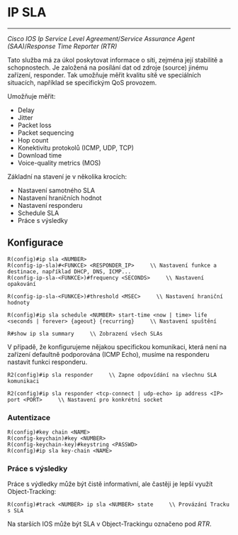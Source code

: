 # IP SLA
---
*Cisco IOS Ip Service Level Agreement*/*Service Assurance Agent (SAA)*/*Response Time Reporter (RTR)*

Tato služba má za úkol poskytovat informace o síti, zejména její stabilitě a schopnostech.
Je založená na posílání dat od zdroje (source) jinému zařízení, responder. Tak umožňuje měřit kvalitu sítě ve speciálních situacích, například se specifickým QoS provozem.

Umožňuje měřit:

- Delay
- Jitter
- Packet loss
- Packet sequencing
- Hop count
- Konektivitu protokolů (ICMP, UDP, TCP)
- Download time
- Voice-quality metrics (MOS)

Základní na stavení je v několika krocích:

- Nastavení samotného SLA
- Nastavení hraničních hodnot
- Nastavení responderu
- Schedule SLA
- Práce s výsledky

## Konfigurace

```
R(config)#ip sla <NUMBER> 
R(config-ip-sla)#<FUNKCE> <RESPONDER_IP>     \\ Nastavení funkce a destinace, například DHCP, DNS, ICMP...
R(config-ip-sla-<FUNKCE>)#frequency <SECONDS>     \\ Nastavení opakování
```
```
R(config-ip-sla-<FUNKCE>)#threshold <MSEC>     \\ Nastavení hraniční hodnoty
```

```
R(config)#ip sla schedule <NUMBER> start-time <now | time> life <seconds | forever> {ageout} {recurring}     \\ Nastavení spuštění
```

```
R#show ip sla summary     \\ Zobrazení všech SLAs
```

V případě, že konfigurujeme nějakou specifickou komunikaci, která není na zařízení defaultně podporována (ICMP Echo), musíme na responderu nastavit funkci responderu.

```
R2(config)#ip sla responder     \\ Zapne odpovídání na všechnu SLA komunikaci
```

```
R2(config)#ip sla responder <tcp-connect | udp-echo> ip address <IP> port <PORT>     \\ Nastavení pro konkrétní socket
```

### Autentizace

```
R(config)#key chain <NAME>
R(config-keychain)#key <NUMBER>
R(config-keychain-key)#keystring <PASSWD>
R(config)#ip sla key-chain <NAME>
```

### Práce s výsledky

Práce s výdledky může být čistě informativní, ale častěji je lepší využít Object-Tracking:

```
R(config)#track <NUMBER> ip sla <NUMBER> state     \\ Provázání Tracku s SLA
```

Na starších IOS může být SLA v Object-Trackingu označeno pod *RTR*.